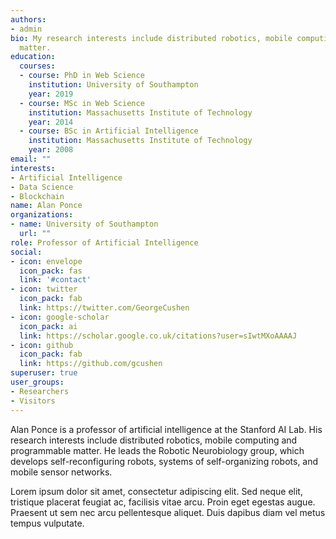```yaml
---
authors:
- admin
bio: My research interests include distributed robotics, mobile computing and programmable
  matter.
education:
  courses:
  - course: PhD in Web Science
    institution: University of Southampton
    year: 2019
  - course: MSc in Web Science
    institution: Massachusetts Institute of Technology
    year: 2014
  - course: BSc in Artificial Intelligence
    institution: Massachusetts Institute of Technology
    year: 2008
email: ""
interests:
- Artificial Intelligence
- Data Science
- Blockchain
name: Alan Ponce
organizations:
- name: University of Southampton
  url: ""
role: Professor of Artificial Intelligence
social:
- icon: envelope
  icon_pack: fas
  link: '#contact'
- icon: twitter
  icon_pack: fab
  link: https://twitter.com/GeorgeCushen
- icon: google-scholar
  icon_pack: ai
  link: https://scholar.google.co.uk/citations?user=sIwtMXoAAAAJ
- icon: github
  icon_pack: fab
  link: https://github.com/gcushen
superuser: true
user_groups:
- Researchers
- Visitors
---
```


Alan Ponce is a professor of artificial intelligence at the Stanford AI Lab. His research interests include distributed robotics, mobile computing and programmable matter. He leads the Robotic Neurobiology group, which develops self-reconfiguring robots, systems of self-organizing robots, and mobile sensor networks.

Lorem ipsum dolor sit amet, consectetur adipiscing elit. Sed neque elit, tristique placerat feugiat ac, facilisis vitae arcu. Proin eget egestas augue. Praesent ut sem nec arcu pellentesque aliquet. Duis dapibus diam vel metus tempus vulputate. 

